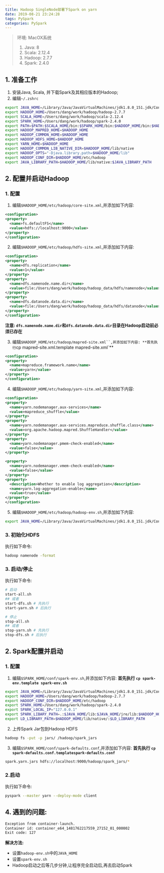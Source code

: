 ```yaml
---
title: Hadoop SingleNode部署下Spark on yarn
date: 2019-08-21 23:24:28
tags: PySpark
categories: PySpark
---
```


> 环境: MacOX系统
>  	1. Java: 8
>  	2. Scala: 2.12.4
>  	3. Hadoop: 2.7.7
>  	4. Spark: 2.4.0


## 1. 准备工作
1. 安装Java, Scala, 并下载Spark及其相应版本的Hadoop;
2. 编辑`~/.zshrc`
```bash
export JAVA_HOME=/Library/Java/JavaVirtualMachines/jdk1.8.0_151.jdk/Contents/Home
export HADOOP_HOME=/Users/dang/work/hadoop/hadoop-2.7.7
export SCALA_HOME=/Users/dang/work/hadoop/scala-2.12.4
export SPARK_HOME=/Users/dang/work/hadoop/spark-2.4.0
export PATH=$PATH:$SCALA_HOME/bin:$SPARK_HOME/bin:$HADOOP_HOME/bin:$HADOOP_HOME/sbin
export HADOOP_MAPRED_HOME=$HADOOP_HOME
export HADOOP_COMMON_HOME=$HADOOP_HOME
export HADOOP_HDFS_HOME=$HADOOP_HOME
export YARN_HOME=$HADOOP_HOME
export HADOOP_COMMON_LIB_NATIVE_DIR=$HADOOP_HOME/lib/native
export HADOOP_OPTS="-Djava.library.path=$HADOOP_HOME/lib"
export HADOOP_CONF_DIR=$HADOOP_HOME/etc/hadoop
export JAVA_LIBRARY_PATH=$HADOOP_HOME/lib/native:$JAVA_LIBRARY_PATH
```

## 2. 配置并启动Hadoop
### 1. 配置

1. 编辑`$HADOOP_HOME/etc/hadoop/core-site.xml`,并添加如下内容:
```xml
<configuration>
<property>
  <name>fs.defaultFS</name>
  <value>hdfs://localhost:9000</value>
</property>
</configuration>
```
2. 编辑`$HADOOP_HOME/etc/hadoop/hdfs-site.xml`,并添加如下内容:
```xml
<configuration>
<property>
  <name>dfs.replication</name>
  <value>1</value>
</property>
<property>
  <name>dfs.namenode.name.dir</name>
  <value>file:/Users/dang/work/hadoop/hadoop_data/hdfs/namenode</value>
</property>
<property>
  <name>dfs.datanode.data.dir</name>
  <value>file:/Users/dang/work/hadoop/hadoop_data/hdfs/datanode</value>
</property>
</configuration>
```
**注意: `dfs.namenode.name.dir`和`dfs.datanode.data.dir`目录在Hadoop启动前必须已存在**

3. 编辑`$HADOOP_HOME/etc/hadoop/mapred-site.xml``,并添加如下内容:
**首先执行`cp mapred-site.xml.template mapred-site.xml`**
```xml
<configuration>
<property>
  <name>mapreduce.framework.name</name>
  <value>yarn</value>
</property>
</configuration>
```
4. 编辑`$HADOOP_HOME/etc/hadoop/yarn-site.xml`,并添加如下内容:
```xml
<configuration>
<property>
  <name>yarn.nodemanager.aux-services</name>
  <value>mapreduce_shuffle</value>
</property>
<property>
  <name>yarn.nodemanager.aux-services.mapreduce.shuffle.class</name>
  <value>org.apache.hadoop.mapred.ShuffleHandler</value>
</property>
<property>
  <name>yarn.nodemanager.pmem-check-enabled</name>
  <value>false</value>
</property>

<property>
  <name>yarn.nodemanager.vmem-check-enabled</name>
  <value>false</value>
</property>
<property>
  <description>Whether to enable log aggregation</description>
  <name>yarn.log-aggregation-enable</name>
  <value>true</value>
</property>
</configuration>
```
5. 编辑`$HADOOP_HOME/etc/hadoop/hadoop-env.sh`,并添加如下内容:
```bash
export JAVA_HOME=/Library/Java/JavaVirtualMachines/jdk1.8.0_151.jdk/Contents/Home
```

### 3. 初始化HDFS
执行如下命令:
```bash
hadoop namenode -format
```
### 3. 启动/停止
执行如下命令:
```bash
# 启动
start-all.sh
## 或者
start-dfs.sh # 先执行
start-yarn.sh # 后执行

# 停止
stop-all.sh
## 或者
stop-yarn.sh # 先执行
stop-dfs.sh # 后执行
```
## 2. Spark配置并启动
### 1. 配置
1. 编辑`$SPARK_HOME/conf/spark-env.sh`,并添加如下内容:
**首先执行 `cp spark-env.template spark-env.sh`**
```bash
export JAVA_HOME=/Library/Java/JavaVirtualMachines/jdk1.8.0_151.jdk/Contents/Home
export HADOOP_HOME=/Users/dang/work/hadoop/hadoop-2.7.7
export HADOOP_CONF_DIR=$HADOOP_HOME/etc/hadoop
export SPARK_HOME=/Users/dang/work/hadoop/spark-2.4.0
export SPARK_LOCAL_IP="127.0.0.1"
export SPARK_LIBARY_PATH=.:$JAVA_HOME/lib:$JAVA_HOME/jre/lib:$HADOOP_HOME/lib/native
export LD_LIBRARY_PATH=$HADOOP_HOME/lib/native/:$LD_LIBRARY_PATH
```
2. 上传Spark Jar包到Hadoop HDFS
```bash
hadoop fs -put -p jars/ /hadoop/spark_jars
```

3. 编辑`$SPARK_HOME/conf/spark-defaults.conf`,并添加如下内容:
**首先执行 `cp spark-defaults.conf.templatespark-defaults.conf`**
```bash
spark.yarn.jars hdfs://localhost:9000/hadoop/spark_jars/*
```

### 2.启动
执行如下命令:
```bash
pyspark --master yarn --deploy-mode client
```

## 4. 遇到的问题:
```bash
Exception from container-launch.
Container id: container_e64_1481762217559_27152_01_000002
Exit code: 127
```
**解决方法:**
* 设置`hadoop-env.sh`中的`JAVA_HOME`
* 设置`spark-env.sh`
* Hadoop启动之后等几步分钟,让程序完全启动后,再去启动Spark